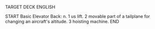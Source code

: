 TARGET DECK
ENGLISH

START
Basic
Elevator
Back: n. 1 us lift. 2 movable part of a tailplane for changing an aircraft's altitude. 3 hoisting machine.
END
